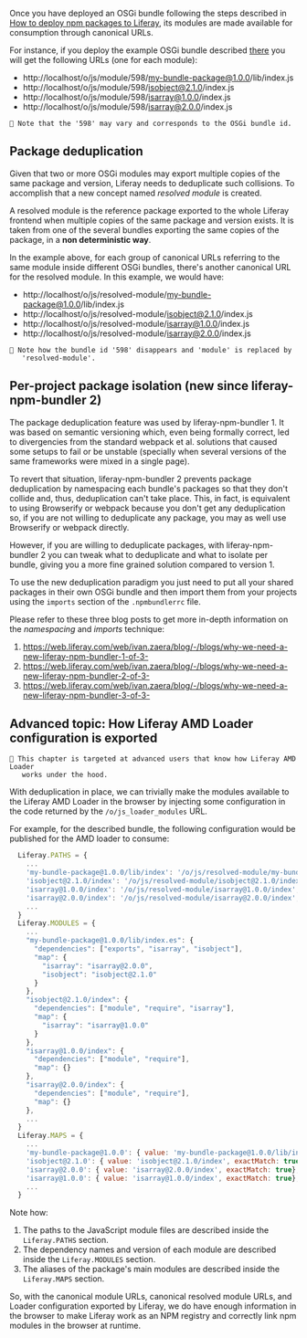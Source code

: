 Once you have deployed an OSGi bundle following the steps described in [How to deploy npm packages to Liferay](How-to-deploy-npm-packages-to-Liferay.md), its modules are made available for consumption through canonical URLs.

For instance, if you deploy the example OSGi bundle described [there](./How-to-deploy-npm-packages-to-Liferay.md#structure-of-osgi-bundles-containing-npm-packages) you will get the following URLs (one for each module):

-   http://localhost/o/js/module/598/my-bundle-package@1.0.0/lib/index.js
-   http://localhost/o/js/module/598/isobject@2.1.0/index.js
-   http://localhost/o/js/module/598/isarray@1.0.0/index.js
-   http://localhost/o/js/module/598/isarray@2.0.0/index.js

```
👀 Note that the '598' may vary and corresponds to the OSGi bundle id.
```

## Package deduplication

Given that two or more OSGi modules may export multiple copies of the same package and version, Liferay needs to deduplicate such collisions. To accomplish that a new concept named _resolved module_ is created.

A resolved module is the reference package exported to the whole Liferay frontend when multiple copies of the same package and version exists. It is taken from one of the several bundles exporting the same copies of the package, in a **non deterministic way**.

In the example above, for each group of canonical URLs referring to the same module inside different OSGi bundles, there's another canonical URL for the resolved module. In this example, we would have:

-   http://localhost/o/js/resolved-module/my-bundle-package@1.0.0/lib/index.js
-   http://localhost/o/js/resolved-module/isobject@2.1.0/index.js
-   http://localhost/o/js/resolved-module/isarray@1.0.0/index.js
-   http://localhost/o/js/resolved-module/isarray@2.0.0/index.js

```
👀 Note how the bundle id '598' disappears and 'module' is replaced by
   'resolved-module'.
```

## Per-project package isolation (new since liferay-npm-bundler 2)

The package deduplication feature was used by liferay-npm-bundler 1. It was based on semantic versioning which, even being formally correct, led to divergencies from the standard webpack et al. solutions that caused some setups to fail or be unstable (specially when several versions of the same frameworks were mixed in a single page).

To revert that situation, liferay-npm-bundler 2 prevents package deduplication by namespacing each bundle's packages so that they don't collide and, thus, deduplication can't take place. This, in fact, is equivalent to using Browserify or webpack because you don't get any deduplication so, if you are not willing to deduplicate any package, you may as well use Browserify or webpack directly.

However, if you are willing to deduplicate packages, with liferay-npm-bundler 2 you can tweak what to deduplicate and what to isolate per bundle, giving you a more fine grained solution compared to version 1.

To use the new deduplication paradigm you just need to put all your shared packages in their own OSGi bundle and then import them from your projects using the `imports` section of the `.npmbundlerrc` file.

Please refer to these three blog posts to get more in-depth information on the _namespacing_ and _imports_ technique:

1. https://web.liferay.com/web/ivan.zaera/blog/-/blogs/why-we-need-a-new-liferay-npm-bundler-1-of-3-
2. https://web.liferay.com/web/ivan.zaera/blog/-/blogs/why-we-need-a-new-liferay-npm-bundler-2-of-3-
3. https://web.liferay.com/web/ivan.zaera/blog/-/blogs/why-we-need-a-new-liferay-npm-bundler-3-of-3-

## Advanced topic: How Liferay AMD Loader configuration is exported

```
👀 This chapter is targeted at advanced users that know how Liferay AMD Loader
   works under the hood.
```

With deduplication in place, we can trivially make the modules available to the Liferay AMD Loader in the browser by injecting some configuration in the code returned by the `/o/js_loader_modules` URL.

For example, for the described bundle, the following configuration would be published for the AMD loader to consume:

```javascript
  Liferay.PATHS = {
    ...
    'my-bundle-package@1.0.0/lib/index': '/o/js/resolved-module/my-bundle-package@1.0.0/lib/index',
    'isobject@2.1.0/index': '/o/js/resolved-module/isobject@2.1.0/index',
    'isarray@1.0.0/index': '/o/js/resolved-module/isarray@1.0.0/index',
    'isarray@2.0.0/index': '/o/js/resolved-module/isarray@2.0.0/index',
    ...
  }
  Liferay.MODULES = {
    ...
    "my-bundle-package@1.0.0/lib/index.es": {
      "dependencies": ["exports", "isarray", "isobject"],
      "map": {
        "isarray": "isarray@2.0.0",
        "isobject": "isobject@2.1.0"
      }
    },
    "isobject@2.1.0/index": {
      "dependencies": ["module", "require", "isarray"],
      "map": {
        "isarray": "isarray@1.0.0"
      }
    },
    "isarray@1.0.0/index": {
      "dependencies": ["module", "require"],
      "map": {}
    },
    "isarray@2.0.0/index": {
      "dependencies": ["module", "require"],
      "map": {}
    },
    ...
  }
  Liferay.MAPS = {
    ...
    'my-bundle-package@1.0.0': { value: 'my-bundle-package@1.0.0/lib/index', exactMatch: true}
    'isobject@2.1.0': { value: 'isobject@2.1.0/index', exactMatch: true},
    'isarray@2.0.0': { value: 'isarray@2.0.0/index', exactMatch: true},
    'isarray@1.0.0': { value: 'isarray@1.0.0/index', exactMatch: true},
    ...
  }
```

Note how:

1. The paths to the JavaScript module files are described inside the `Liferay.PATHS` section.
2. The dependency names and version of each module are described inside the `Liferay.MODULES` section.
3. The aliases of the package's main modules are described inside the `Liferay.MAPS` section.

So, with the canonical module URLs, canonical resolved module URLs, and Loader configuration exported by Liferay, we do have enough information in the browser to make Liferay work as an NPM registry and correctly link npm modules in the browser at runtime.
